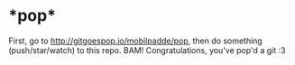 # \*pop\*

First, go to http://gitgoespop.io/mobilpadde/pop, then do something (push/star/watch) to this repo. BAM! Congratulations, you've pop'd a git :3
